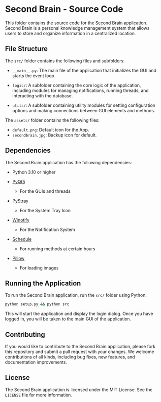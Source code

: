 # Second Brain - Source Code

This folder contains the source code for the Second Brain application. Second Brain is a personal knowledge management system that allows users to store and organize information in a centralized location.

## File Structure

The `src/` folder contains the following files and subfolders:

- `__main__.py`: The main file of the application that initializes the GUI and starts the event loop.

- `logic/`: A subfolder containing the core logic of the application, including modules for managing notifications, running threads, and interacting with the database.

- `utils/`: A subfolder containing utility modules for setting configuration options and making connections between GUI elements and methods.

The `assets/` folder contains the following files:

- `default.png`: Default icon for the App.
- `secondbrain.jpg`: Backup icon for default.

## Dependencies

The Second Brain application has the following dependencies:

- Python 3.10 or higher

- [PyQt5](https://pypi.org/project/PyQt5/)

  - For the GUIs and threads

- [PyStray](https://pypi.org/project/pystray/)

  - For the System Tray Icon

- [Winotify](https://pypi.org/project/winotify/)

  - For the Notification System

- [Schedule](https://pypi.org/project/schedule/)

  - For running methods at certain hours

- [Pillow](https://pypi.org/project/Pillow/)
  - For loading images

## Running the Application

To run the Second Brain application, run the `src/` folder using Python:

```bash
python setup.py && python src
```

This will start the application and display the login dialog. Once you have logged in, you will be taken to the main GUI of the application.

## Contributing

If you would like to contribute to the Second Brain application, please fork this repository and submit a pull request with your changes. We welcome contributions of all kinds, including bug fixes, new features, and documentation improvements.

## License

The Second Brain application is licensed under the MIT License. See the `LICENSE` file for more information.
